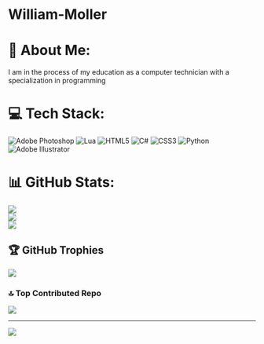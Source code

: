 # William-Moller
# 💫 About Me:
I am in the process of my education as a computer technician with a specialization in programming


# 💻 Tech Stack:
![Adobe Photoshop](https://img.shields.io/badge/adobe%20photoshop-%2331A8FF.svg?style=for-the-badge&logo=adobe%20photoshop&logoColor=white) ![Lua](https://img.shields.io/badge/lua-%232C2D72.svg?style=for-the-badge&logo=lua&logoColor=white) ![HTML5](https://img.shields.io/badge/html5-%23E34F26.svg?style=for-the-badge&logo=html5&logoColor=white) ![C#](https://img.shields.io/badge/c%23-%23239120.svg?style=for-the-badge&logo=csharp&logoColor=white) ![CSS3](https://img.shields.io/badge/css3-%231572B6.svg?style=for-the-badge&logo=css3&logoColor=white) ![Python](https://img.shields.io/badge/python-3670A0?style=for-the-badge&logo=python&logoColor=ffdd54) ![Adobe Illustrator](https://img.shields.io/badge/adobe%20illustrator-%23FF9A00.svg?style=for-the-badge&logo=adobe%20illustrator&logoColor=white)
# 📊 GitHub Stats:
![](https://github-readme-stats.vercel.app/api?username=wjqm333&theme=dark&hide_border=false&include_all_commits=false&count_private=false)<br/>
![](https://github-readme-streak-stats.herokuapp.com/?user=wjqm333&theme=dark&hide_border=false)<br/>
![](https://github-readme-stats.vercel.app/api/top-langs/?username=wjqm333&theme=dark&hide_border=false&include_all_commits=false&count_private=false&layout=compact)

## 🏆 GitHub Trophies
![](https://github-profile-trophy.vercel.app/?username=wjqm333&theme=radical&no-frame=false&no-bg=true&margin-w=4)

### 🔝 Top Contributed Repo
![](https://github-contributor-stats.vercel.app/api?username=wjqm333&limit=5&theme=dark&combine_all_yearly_contributions=true)

---
[![](https://visitcount.itsvg.in/api?id=wjqm333&icon=0&color=0)](https://visitcount.itsvg.in)

<!-- Proudly created with GPRM ( https://gprm.itsvg.in ) -->
